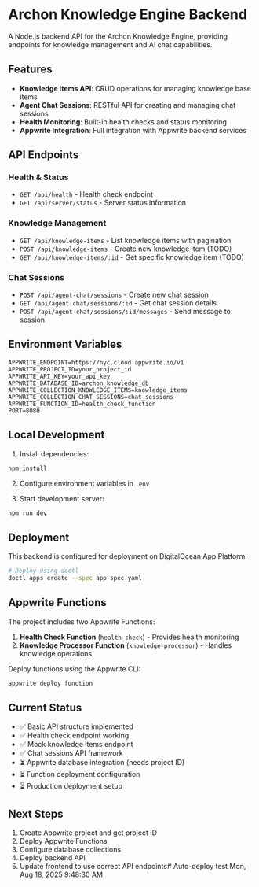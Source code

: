 # Archon Knowledge Engine Backend

A Node.js backend API for the Archon Knowledge Engine, providing endpoints for knowledge management and AI chat capabilities.

## Features

- **Knowledge Items API**: CRUD operations for managing knowledge base items
- **Agent Chat Sessions**: RESTful API for creating and managing chat sessions
- **Health Monitoring**: Built-in health checks and status monitoring
- **Appwrite Integration**: Full integration with Appwrite backend services

## API Endpoints

### Health & Status
- `GET /api/health` - Health check endpoint
- `GET /api/server/status` - Server status information

### Knowledge Management
- `GET /api/knowledge-items` - List knowledge items with pagination
- `POST /api/knowledge-items` - Create new knowledge item (TODO)
- `GET /api/knowledge-items/:id` - Get specific knowledge item (TODO)

### Chat Sessions
- `POST /api/agent-chat/sessions` - Create new chat session
- `GET /api/agent-chat/sessions/:id` - Get chat session details
- `POST /api/agent-chat/sessions/:id/messages` - Send message to session

## Environment Variables

```env
APPWRITE_ENDPOINT=https://nyc.cloud.appwrite.io/v1
APPWRITE_PROJECT_ID=your_project_id
APPWRITE_API_KEY=your_api_key
APPWRITE_DATABASE_ID=archon_knowledge_db
APPWRITE_COLLECTION_KNOWLEDGE_ITEMS=knowledge_items
APPWRITE_COLLECTION_CHAT_SESSIONS=chat_sessions
APPWRITE_FUNCTION_ID=health_check_function
PORT=8080
```

## Local Development

1. Install dependencies:
```bash
npm install
```

2. Configure environment variables in `.env`

3. Start development server:
```bash
npm run dev
```

## Deployment

This backend is configured for deployment on DigitalOcean App Platform:

```bash
# Deploy using doctl
doctl apps create --spec app-spec.yaml
```

## Appwrite Functions

The project includes two Appwrite Functions:

1. **Health Check Function** (`health-check`) - Provides health monitoring
2. **Knowledge Processor Function** (`knowledge-processor`) - Handles knowledge operations

Deploy functions using the Appwrite CLI:
```bash
appwrite deploy function
```

## Current Status

- ✅ Basic API structure implemented
- ✅ Health check endpoint working
- ✅ Mock knowledge items endpoint
- ✅ Chat sessions API framework
- ⏳ Appwrite database integration (needs project ID)
- ⏳ Function deployment configuration
- ⏳ Production deployment setup

## Next Steps

1. Create Appwrite project and get project ID
2. Deploy Appwrite Functions
3. Configure database collections
4. Deploy backend API
5. Update frontend to use correct API endpoints# Auto-deploy test Mon, Aug 18, 2025  9:48:30 AM
